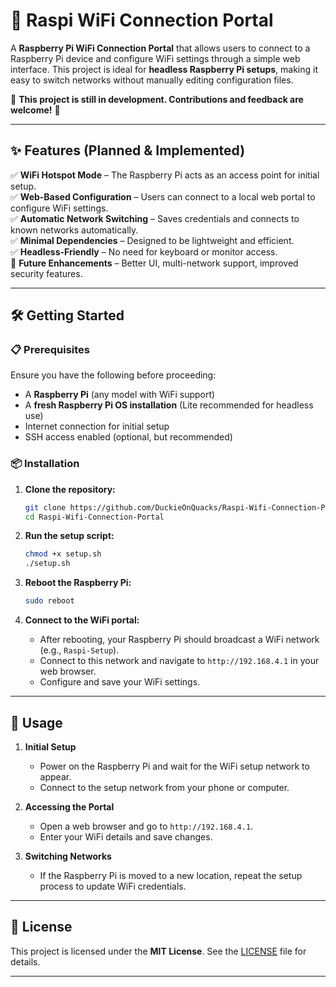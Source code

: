 # 📡 Raspi WiFi Connection Portal  

A **Raspberry Pi WiFi Connection Portal** that allows users to connect to a Raspberry Pi device and configure WiFi settings through a simple web interface. This project is ideal for **headless Raspberry Pi setups**, making it easy to switch networks without manually editing configuration files.  

🚧 **This project is still in development. Contributions and feedback are welcome!** 🚧  

---

## ✨ Features (Planned & Implemented)  

✅ **WiFi Hotspot Mode** – The Raspberry Pi acts as an access point for initial setup.  
✅ **Web-Based Configuration** – Users can connect to a local web portal to configure WiFi settings.  
✅ **Automatic Network Switching** – Saves credentials and connects to known networks automatically.  
✅ **Minimal Dependencies** – Designed to be lightweight and efficient.  
✅ **Headless-Friendly** – No need for keyboard or monitor access.  
🚀 **Future Enhancements** – Better UI, multi-network support, improved security features.  

---

## 🛠️ Getting Started  

### 📋 Prerequisites  

Ensure you have the following before proceeding:  

- A **Raspberry Pi** (any model with WiFi support)  
- A **fresh Raspberry Pi OS installation** (Lite recommended for headless use)  
- Internet connection for initial setup  
- SSH access enabled (optional, but recommended)  

### 📦 Installation  

1. **Clone the repository:**  
   ```sh
   git clone https://github.com/DuckieOnQuacks/Raspi-Wifi-Connection-Portal.git
   cd Raspi-Wifi-Connection-Portal
   ```

2. **Run the setup script:**  
   ```sh
   chmod +x setup.sh
   ./setup.sh
   ```

3. **Reboot the Raspberry Pi:**  
   ```sh
   sudo reboot
   ```

4. **Connect to the WiFi portal:**  
   - After rebooting, your Raspberry Pi should broadcast a WiFi network (e.g., `Raspi-Setup`).  
   - Connect to this network and navigate to `http://192.168.4.1` in your web browser.  
   - Configure and save your WiFi settings.  

---

## 🚀 Usage  

1. **Initial Setup**  
   - Power on the Raspberry Pi and wait for the WiFi setup network to appear.  
   - Connect to the setup network from your phone or computer.  

2. **Accessing the Portal**  
   - Open a web browser and go to `http://192.168.4.1`.  
   - Enter your WiFi details and save changes.  

3. **Switching Networks**  
   - If the Raspberry Pi is moved to a new location, repeat the setup process to update WiFi credentials.  

---

## 📜 License  

This project is licensed under the **MIT License**. See the [LICENSE](LICENSE) file for details.  

---
